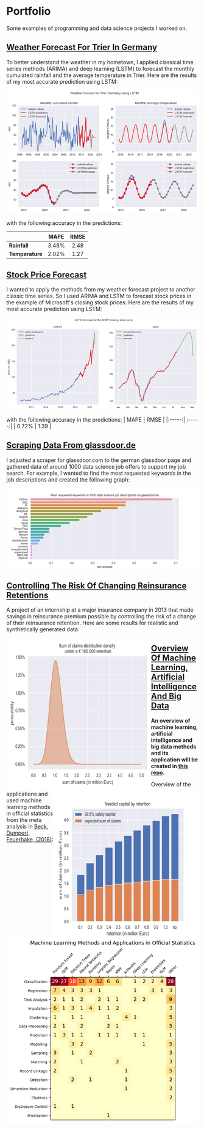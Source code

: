 # Portfolio
Some examples of programming and data science projects I worked on.


## [Weather Forecast For Trier In Germany](https://github.com/Olhaau/weather_forecast_trier)
To better understand the weather in my hometown, I applied classical time series methods (ARIMA) and deep learning (LSTM) to forecast the  monthly cumulated rainfall and the average temperature in Trier. Here are the results of my most accurate prediction using LSTM:

![result_forecast](https://github.com/Olhaau/weather_forecast_trier/blob/master/forecast.png)

with the following accuracy in the predictions:

|              | MAPE  | RMSE  |
| ------------ |:-----:| :-----:|
| **Rainfall**     | 3.48% |  2.48 |
| **Temperature**  | 2.02% |  1.27 |

## [Stock Price Forecast](https://github.com/Olhaau/stock_price_prediction)
I wanted to apply the methods from my weather forecast project to another classic time series. So I used ARIMA and LSTM to forecast stock prices in the example of Microsoft's closing stock prices. Here are the results of my most accurate prediction using LSTM:

![stock_prediction](https://github.com/Olhaau/stock_price_prediction/blob/master/MSFT_stock_prediction.png)
 
 with the following accuracy in the predictions:
| MAPE  | RMSE  |
|:-----:| :-----:|
| 0.72% |  1.39 |


## [Scraping Data From glassdoor.de](https://github.com/Olhaau/glassdoor_scraper)
I adjusted a scraper for glassdoor.com to the german glassdoor page and gathered data of around 1000 data science job offers to support my job search. For example, I wanted to find the most requested keywords in the job descriptions and created the following graph:

![most_requested_keywords](https://github.com/Olhaau/glassdoor_scraper/blob/master/most_requested_keywords.png)


## [Controlling The Risk Of Changing Reinsurance Retentions](https://github.com/Olhaau/Reinsurance_retention)
A project of an internship at a major insurance company in 2013 that made savings in reinsurance premium possible by controlling the risk of a change of their reinsurance retention. Here are some results for realistic and synthetically generated data:

<img align="left" width="380" height="400" src="https://raw.githubusercontent.com/Olhaau/Reinsurance_retention/master/total_claim.gif">
<img style="float: right;" width="380" height="385" src="https://raw.githubusercontent.com/Olhaau/Reinsurance_retention/master/EstimatedSafetyCapital.png">

## [Overview Of Machine Learning, Artificial Intelligence And Big Data](https://github.com/Olhaau/Hands-On-ML-KI-BigData)
<b>
An overview of machine learning, artificial intelligence and big data methods and its application will be created in <a href="https://github.com/Olhaau/Hands-On-ML-KI-BigData">this repo</a>.
</b>

Overview of the applications and used machine learning methods in official statistics from the meta analysis in <a href=https://arxiv.org/abs/1812.10422> Beck, Dumpert, Feuerhake,  (2018)</a>:

![heatmap_ml](https://github.com/Olhaau/Hands-On-ML-KI-BigData/blob/main/heatmap_ml_methods_and_applications_3.png)


<!--
**Olhaau/Olhaau** is a ✨ _special_ ✨ repository because its `README.md` (this file) appears on your GitHub profile.

### Hi there 👋

Here are some ideas to get you started:

- 🔭 I’m currently working on ...
- 🌱 I’m currently learning ...
- 👯 I’m looking to collaborate on ...
- 🤔 I’m looking for help with ...
- 💬 Ask me about ...
- 📫 How to reach me: ...
- 😄 Pronouns: ...
- ⚡ Fun fact: ...
-->
